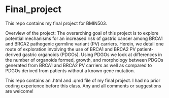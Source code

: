 # Final_project

This repo contains my final project for BMIN503.

Overview of the project:
The overarching goal of this project is to explore potential mechanisms for an increased risk of gastric cancer among BRCA1 and BRCA2 pathogenic germline variant (PV) carriers. Herein, we detail one route of exploration involving the use of BRCA1 and BRCA2 PV patient-derived gastric organoids (PDGOs).
Using PDGOs we look at differences in the number of organoids formed, growth, and morphology between PDGOs generated from BRCA1 and BRCA2 PV carriers as well as compared to PDGOs derived from patients without a known gene mutation.


This repo contains an .html and .qmd file of my final project. I had no prior coding experience before this class. Any and all comments or suggestions are welcome!
